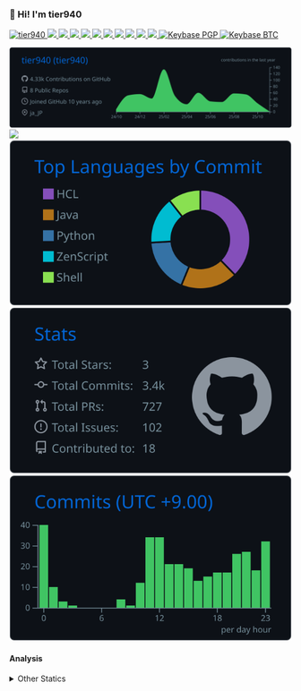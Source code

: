 ### 👋 Hi! I'm tier940

<p align="left"> 
  <a href="https://github.com/tier940/tier940/">
    <img src="https://komarev.com/ghpvc/?username=tier940" alt="tier940" />
  </a>
  <a href="http://twitter.com/tier940">
    <img height="20" src="https://img.shields.io/twitter/follow/tier940?label=Twitter&logo=twitter&style=flat" />
  </a>
  <a href="https://github.com/tier940">
    <img height="20" src="https://img.shields.io/github/followers/tier940?label=follow&logo=github&style=flat" />
  </a>
  <a href="https://www.reddit.com/user/tier940">
    <img height="20" src="https://img.shields.io/reddit/user-karma/combined/tier940?label=Reddit&logo=reddit&style=flat" />
  </a>
  <a href="https://stackoverflow.com/users/17317833/tier940">
    <img height="20" src="https://img.shields.io/stackexchange/stackoverflow/r/17317833?label=StackOverflow&logo=stack-overflow&style=flat" />
  </a>
  <a href="https://zenn.dev/tier940">
    <img height="20" src="https://zenn.badge.nikaera.com/s/tier940/likes" />
  </a>
  <a href="https://zenn.dev/tier940">
    <img height="20" src="https://zenn.badge.nikaera.com/s/tier940/followers" />
  </a>
  <a href="https://zenn.dev/tier940">
    <img height="20" src="https://zenn.badge.nikaera.com/s/tier940/articles" />
  </a>
  <a href="http://qiita.com/tier940">
    <img height="20" src="https://qiita-badge.apiapi.app/s/tier940/posts.svg" />
  </a>
  <a href="http://qiita.com/tier940">
    <img height="20" src="https://qiita-badge.apiapi.app/s/tier940/contributions.svg" />
  </a>
  <a href="https://github.com/tier940/tier940/">
    <img height="20" src="https://github.com/tier940/tier940/actions/workflows/main.yml/badge.svg" />
  </a>
  <a href="https://keybase.io/tier940">
    <img alt="Keybase PGP" src="https://img.shields.io/keybase/pgp/tier940">
  </a>
  <a href="https://keybase.io/tier940">
    <img alt="Keybase BTC" src="https://img.shields.io/keybase/btc/tier940">
  </a>
</p>

[![](https://raw.githubusercontent.com/tier940/tier940/main/profile-summary-card-output/github_dark/0-profile-details.svg)](https://github.com/vn7n24fzkq/github-profile-summary-cards)
[![](https://raw.githubusercontent.com/tier940/tier940/main/profile-summary-card-output/github_dark/1-repos-per-language.svg)](https://github.com/vn7n24fzkq/github-profile-summary-cards) [![](https://raw.githubusercontent.com/tier940/tier940/main/profile-summary-card-output/github_dark/2-most-commit-language.svg)](https://github.com/vn7n24fzkq/github-profile-summary-cards)
[![](https://raw.githubusercontent.com/tier940/tier940/main/profile-summary-card-output/github_dark/3-stats.svg)](https://github.com/vn7n24fzkq/github-profile-summary-cards) [![](https://raw.githubusercontent.com/tier940/tier940/main/profile-summary-card-output/github_dark/4-productive-time.svg)](https://github.com/vn7n24fzkq/github-profile-summary-cards)


#### Analysis
<!-- <img height="150" src="https://github.com/tier940/tier940/blob/master/images/stat.svg" alt="Alternative Text"/> -->

<details>
  <summary>Other Statics</summary>
  <!--START_SECTION:waka-->
![Code Time](http://img.shields.io/badge/Code%20Time-3%2C329%20hrs%209%20mins-blue)

**🐱 My GitHub Data** 

> 📦 24.2 kB Used in GitHub's Storage 
 > 
> 💼 Opted to Hire
 > 
> 📜 12 Public Repositories 
 > 
> 🔑 2 Private Repositories 
 > 
**I'm an Early 🐤** 

```text
🌞 Morning                1866 commits        ████░░░░░░░░░░░░░░░░░░░░░   15.56 % 
🌆 Daytime                4405 commits        █████████░░░░░░░░░░░░░░░░   36.72 % 
🌃 Evening                4446 commits        █████████░░░░░░░░░░░░░░░░   37.07 % 
🌙 Night                  1278 commits        ███░░░░░░░░░░░░░░░░░░░░░░   10.65 % 
```
📅 **I'm Most Productive on Saturday** 

```text
Monday                   1181 commits        ██░░░░░░░░░░░░░░░░░░░░░░░   09.85 % 
Tuesday                  2006 commits        ████░░░░░░░░░░░░░░░░░░░░░   16.72 % 
Wednesday                1416 commits        ███░░░░░░░░░░░░░░░░░░░░░░   11.80 % 
Thursday                 1357 commits        ███░░░░░░░░░░░░░░░░░░░░░░   11.31 % 
Friday                   1534 commits        ███░░░░░░░░░░░░░░░░░░░░░░   12.79 % 
Saturday                 2359 commits        █████░░░░░░░░░░░░░░░░░░░░   19.67 % 
Sunday                   2142 commits        ████░░░░░░░░░░░░░░░░░░░░░   17.86 % 
```


📊 **This Week I Spent My Time On** 

```text
🕑︎ Time Zone: Asia/Tokyo

💬 Programming Languages: 
Other                    31 hrs 49 mins      ███████████████████░░░░░░   77.35 % 
Java                     6 hrs 14 mins       ████░░░░░░░░░░░░░░░░░░░░░   15.16 % 
Markdown                 1 hr 3 mins         █░░░░░░░░░░░░░░░░░░░░░░░░   02.58 % 
INI                      33 mins             ░░░░░░░░░░░░░░░░░░░░░░░░░   01.37 % 
JSON                     30 mins             ░░░░░░░░░░░░░░░░░░░░░░░░░   01.25 % 

🔥 Editors: 
Edge                     30 hrs 52 mins      ███████████████████░░░░░░   75.04 % 
Intellijidea             6 hrs 31 mins       ████░░░░░░░░░░░░░░░░░░░░░   15.87 % 
VS Code                  3 hrs 44 mins       ██░░░░░░░░░░░░░░░░░░░░░░░   09.09 % 

💻 Operating System: 
Windows                  41 hrs 8 mins       █████████████████████████   100.00 % 
```

**I Mostly Code in Java** 

```text
Java                     14 repos            ████████████░░░░░░░░░░░░░   46.67 % 
ZenScript                3 repos             ██░░░░░░░░░░░░░░░░░░░░░░░   10.00 % 
HTML                     2 repos             ██░░░░░░░░░░░░░░░░░░░░░░░   06.67 % 
Shell                    2 repos             ██░░░░░░░░░░░░░░░░░░░░░░░   06.67 % 
Dockerfile               1 repo              █░░░░░░░░░░░░░░░░░░░░░░░░   03.33 % 
```



**Timeline**

![Lines of Code chart](https://raw.githubusercontent.com/tier940/tier940/main/assets/bar_graph.png)


 Last Updated on 24/02/2024 00:34:25 UTC
<!--END_SECTION:waka-->
</details>
